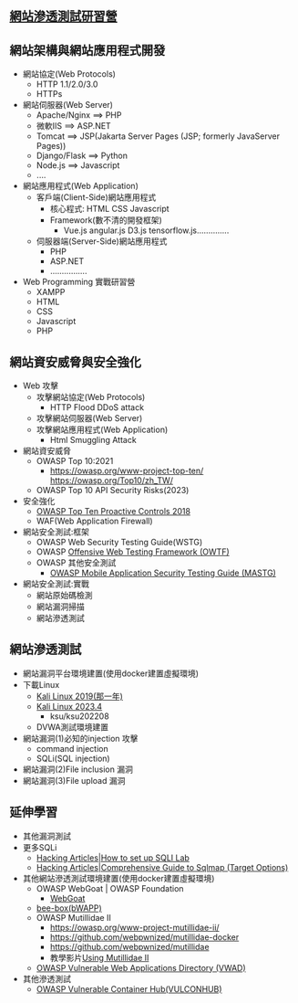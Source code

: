 ## [網站滲透測試研習營](WebSecurity.md)

## 網站架構與網站應用程式開發
- 網站協定(Web Protocols)
  - HTTP 1.1/2.0/3.0
  - HTTPs 
- 網站伺服器(Web Server)
  - Apache/Nginx ==> PHP
  - 微軟IIS  ==> ASP.NET
  - Tomcat ==> JSP(Jakarta Server Pages (JSP; formerly JavaServer Pages))
  - Django/Flask  ==> Python
  - Node.js  ==> Javascript
  - ....
- 網站應用程式(Web Application)
  - 客戶端(Client-Side)網站應用程式
    - 核心程式: HTML  CSS Javascript
    - Framework(數不清的開發框架)
      - Vue.js  angular.js D3.js tensorflow.js..............  
  - 伺服器端(Server-Side)網站應用程式
    - PHP
    - ASP.NET
    - ................   
- Web Programming 實戰研習營
  - XAMPP
  - HTML
  - CSS
  - Javascript
  - PHP 

## 網站資安威脅與安全強化
- Web 攻擊
  - 攻擊網站協定(Web Protocols)
    - HTTP Flood DDoS attack
  - 攻擊網站伺服器(Web Server)
  - 攻擊網站應用程式(Web Application)
    - Html Smuggling Attack  
- 網站資安威脅
  - OWASP Top 10:2021
    - https://owasp.org/www-project-top-ten/ https://owasp.org/Top10/zh_TW/ 
  - OWASP Top 10 API Security Risks(2023)
- 安全強化
  - [OWASP Top Ten Proactive Controls 2018](https://owasp.org/www-project-developer-guide/release/implementation/documentation/proactive_controls/)
  - WAF(Web Application Firewall) 
- 網站安全測試:框架
  - OWASP Web Security Testing Guide(WSTG)
  - OWASP [Offensive Web Testing Framework (OWTF)](https://owasp.org/www-project-developer-guide/release/verification/tools/offensive_web_testing_framework/)
  - OWASP 其他安全測試
    - [OWASP Mobile Application Security Testing Guide (MASTG)](https://mas.owasp.org/MASTG/) 
- 網站安全測試:實戰
  - 網站原始碼檢測
  - 網站漏洞掃描
  - 網站滲透測試 

## 網站滲透測試
- 網站漏洞平台環境建置(使用docker建置虛擬環境)
- 下載Linux
  - [Kali Linux 2019(那一年)]()
  - [Kali Linux 2023.4]()
      - ksu/ksu202208
  - DVWA測試環境建置
- 網站漏洞(1)必知的injection 攻擊
  - command injection
  - SQLi(SQL injection) 
- 網站漏洞(2)File inclusion 漏洞
- 網站漏洞(3)File upload 漏洞

## 延伸學習
- 其他漏洞測試
- 更多SQLi
  - [Hacking Articles|How to set up SQLI Lab](https://www.hackingarticles.in/set-sqli-lab-kali/)
  - [Hacking Articles|Comprehensive Guide to Sqlmap (Target Options)](https://www.hackingarticles.in/comprehensive-guide-to-sqlmap-target-options/)
- 其他網站滲透測試環境建置(使用docker建置虛擬環境)
  - OWASP WebGoat | OWASP Foundation
    - [WebGoat](./WebGoat.md) 
  - [bee-box(bWAPP)](bWAPP.md)
  - OWASP Mutillidae II
    - https://owasp.org/www-project-mutillidae-ii/
    - https://github.com/webpwnized/mutillidae-docker
    - https://github.com/webpwnized/mutillidae
    - 教學影片[Using Mutillidae II](https://www.youtube.com/playlist?list=PLZOToVAK85MrsyNmNp0yyUTBXqKRTh623)
  - [OWASP Vulnerable Web Applications Directory (VWAD)](https://owasp.org/www-project-vulnerable-web-applications-directory/)
- 其他滲透測試
  - [OWASP Vulnerable Container Hub(VULCONHUB)]() 

